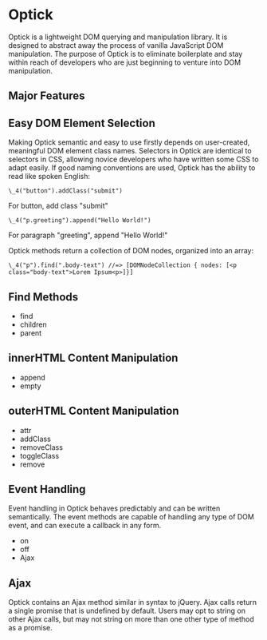 # Optick

Optick is a lightweight DOM querying and manipulation library. It is designed to abstract away the process of vanilla JavaScript DOM manipulation. The purpose of Optick is to eliminate boilerplate and stay within reach of developers who are just beginning to venture into DOM manipulation.

## Major Features

## Easy DOM Element Selection

Making Optick semantic and easy to use firstly depends on user-created, meaningful DOM element class names. Selectors in Optick are identical to selectors in CSS, allowing novice developers who have written some CSS to adapt easily. If good naming conventions are used, Optick has the ability to read like spoken English:

  `\_4("button").addClass("submit")`

  For button, add class "submit"

  `\_4("p.greeting").append("Hello World!")`

  For paragraph "greeting", append "Hello World!"

Optick methods return a collection of DOM nodes, organized into an array:

  `\_4("p").find(".body-text") //=>
    [DOMNodeCollection { nodes: [<p class="body-text">Lorem Ipsum<p>]}]`

## Find Methods

* find
* children
* parent

## innerHTML Content Manipulation

* append
* empty

## outerHTML Content Manipulation

* attr
* addClass
* removeClass
* toggleClass
* remove

## Event Handling

Event handling in Optick behaves predictably and can be written semantically. The event methods are capable of handling any type of DOM event, and can execute a callback in any form.

* on
* off
* Ajax

## Ajax

Optick contains an Ajax method similar in syntax to jQuery. Ajax calls return a single promise that is undefined by default. Users may opt to string on other Ajax calls, but may not string on more than one other type of method as a promise.
